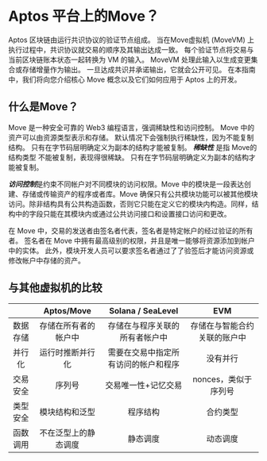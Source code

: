 
# Aptos 平台上的Move？

Aptos 区块链由运行共识协议的验证节点组成。 当在Move虚拟机 (MoveVM) 上执行过程中，共识协议就交易的顺序及其输出达成一致。 每个验证节点将交易与当前区块链账本状态一起转换为 VM 的输入。 MoveVM 处理此输入以生成变更集合或存储增量作为输出。 一旦达成共识并承诺输出，它就会公开可见。 在本指南中，我们将向您介绍核心 Move 概念以及它们如何应用于 Aptos 上的开发。

## 什么是Move？

Move 是一种安全可靠的 Web3 编程语言，强调稀缺性和访问控制。 Move 中的资产可以由资源类型表示和存储。 默认情况下会强制执行稀缺性，因为不能复制结构。 只有在字节码层明确定义为副本的结构才能被复制。 ***稀缺性*** 是指 Move的结构类型 不能被复制，表现得很稀缺。 只有在字节码层明确定义为副本的结构才能被复制。

***访问控制***是约束不同帐户对不同模块的访问权限。Move 中的模块是一段表达创建、存储或传输资产的程序或者库。Move 确保只有公共模块功能可以被其他模块访问。除非结构具有公共构造函数，否则它只能在定义它的模块内构造。同样，结构中的字段只能在其模块内或通过公共访问接口和设置接口访问和更改。

在 Move 中，交易的发送者由签名者代表，签名者是特定帐户的经过验证的所有者。 签名者在 Move 中拥有最高级别的权限，并且是唯一能够将资源添加到帐户中的实体。 此外，模块开发人员可以要求签名者通过了了验签后才能访问资源或修改帐户中存储的资产。

## 与其他虚拟机的比较
|     | Aptos/Move | Solana / SeaLevel | EVM |
| :---: | :---:| :---: | :---: |
|数据存储|存储在所有者的帐户中|存储在与程序关联的所有者帐户中|存储在与智能合约关联的账户中|
|并行化|运行时推断并行化|需要在交易中指定所有访问的帐户和程序| 没有并行|
|交易安全|序列号|交易唯一性+记忆交易|nonces，类似于序列号|
|类型安全|模块结构和泛型|程序结构|合约类型|
|函数调用|不在泛型上的静态调度|静态调度|动态调度|

